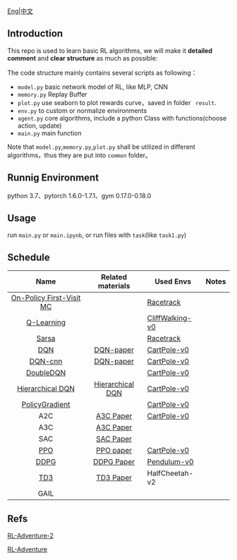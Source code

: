 

[Eng](https://github.com/JohnJim0816/reinforcement-learning-tutorials/blob/master/README_en.md)|[中文](https://github.com/JohnJim0816/reinforcement-learning-tutorials/blob/master/README.md)

## Introduction

This repo is used to learn basic RL algorithms, we will make it **detailed comment** and **clear structure** as much as possible:

The code structure mainly contains several scripts as following：

* ```model.py``` basic network model of RL, like MLP, CNN
* ```memory.py``` Replay Buffer
* ```plot.py``` use seaborn to plot rewards curve，saved in folder ``` result```.
* ```env.py``` to custom or normalize environments
* ```agent.py``` core algorithms, include a python Class with functions(choose action, update)
* ```main.py``` main function

Note that ```model.py```,```memory.py```,```plot.py``` shall be utilized in different algorithms，thus they are put into ```common``` folder。

## Runnig Environment

python 3.7、pytorch 1.6.0-1.7.1、gym 0.17.0-0.18.0
## Usage

run ```main.py``` or ```main.ipynb```, or run files with ```task```(like ```task1.py```)

## Schedule

|                   Name                   |                      Related materials                      | Used Envs                             | Notes |
| :--------------------------------------: | :---------------------------------------------------------: | ------------------------------------- | :---: |
| [On-Policy First-Visit MC](./MonteCarlo) |                                                             | [Racetrack](./envs/racetrack_env.md)  |       |
|        [Q-Learning](./QLearning)         |                                                             | [CliffWalking-v0](./envs/gym_info.md) |       |
|             [Sarsa](./Sarsa)             |                                                             | [Racetrack](./envs/racetrack_env.md)  |       |
|               [DQN](./DQN)               | [DQN-paper](https://www.cs.toronto.edu/~vmnih/docs/dqn.pdf) | [CartPole-v0](./envs/gym_info.md)     |       |
|           [DQN-cnn](./DQN_cnn)           | [DQN-paper](https://www.cs.toronto.edu/~vmnih/docs/dqn.pdf) | [CartPole-v0](./envs/gym_info.md)     |       |
|         [DoubleDQN](./DoubleDQN)         |                                                             | [CartPole-v0](./envs/gym_info.md)     |       |
|   [Hierarchical DQN](HierarchicalDQN)    |    [Hierarchical DQN](https://arxiv.org/abs/1604.06057)     | [CartPole-v0](./envs/gym_info.md)     |       |
|    [PolicyGradient](./PolicyGradient)    |                                                             | [CartPole-v0](./envs/gym_info.md)     |       |
|                   A2C                    |        [A3C Paper](https://arxiv.org/abs/1602.01783)        | [CartPole-v0](./envs/gym_info.md)     |       |
|                   A3C                    |        [A3C Paper](https://arxiv.org/abs/1602.01783)        |                                       |       |
|                   SAC                    |        [SAC Paper](https://arxiv.org/abs/1801.01290)        |                                       |       |
|               [PPO](./PPO)               |        [PPO paper](https://arxiv.org/abs/1707.06347)        | [CartPole-v0](./envs/gym_info.md)     |       |
|              [DDPG](./DDPG)              |       [DDPG Paper](https://arxiv.org/abs/1509.02971)        | [Pendulum-v0](./envs/gym_info.md)     |       |
|               [TD3](./TD3)               |        [TD3 Paper](https://arxiv.org/abs/1802.09477)        | HalfCheetah-v2                        |       |
|                   GAIL                   |                                                             |                                       |       |


## Refs


[RL-Adventure-2](https://github.com/higgsfield/RL-Adventure-2)

[RL-Adventure](https://github.com/higgsfield/RL-Adventure)


